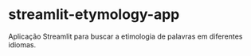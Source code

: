 # streamlit-etymology-app
Aplicação Streamlit para buscar a etimologia de palavras em diferentes idiomas.
